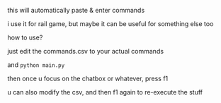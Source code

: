 this will automatically paste & enter commands

i use it for rail game, but maybe it can be useful for something else too

how to use?

just edit the commands.csv to your actual commands

and `python main.py`

then once u focus on the chatbox or whatever, press f1

u can also modify the csv, and then f1 again to re-execute the stuff
